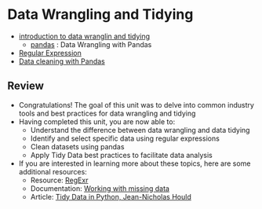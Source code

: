 # Data Wrangling and Tidying
- [introduction to data wranglin and tidying](introduction-to-data-wranglin-and-tidying)
    - [pandas](pandas) : Data Wrangling with Pandas
- [Regular Expression](Regular-Expression)
- [Data cleaning with Pandas](Data-cleaning-with-Pandas)


## Review
- Congratulations! The goal of this unit was to delve into common industry tools and best practices for data wrangling and tidying
- Having completed this unit, you are now able to:
    - Understand the difference between data wrangling and data tidying
    - Identify and select specific data using regular expressions
    - Clean datasets using pandas
    - Apply Tidy Data best practices to facilitate data analysis
- If you are interested in learning more about these topics, here are some additional resources:
    - Resource: [RegExr](https://regexr.com/)
    - Documentation: [Working with missing data](https://pandas.pydata.org/pandas-docs/stable/user_guide/missing_data.html)
    - Article: [Tidy Data in Python, Jean-Nicholas Hould](https://www.jeannicholashould.com/tidy-data-in-python.html)
